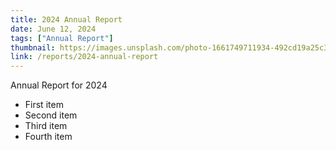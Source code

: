 ```yaml
---
title: 2024 Annual Report
date: June 12, 2024
tags: ["Annual Report"]
thumbnail: https://images.unsplash.com/photo-1661749711934-492cd19a25c3?ixlib=rb-1.2.1&ixid=MnwxMjA3fDB8MHxwaG90by1wYWdlfHx8fGVufDB8fHx8&auto=format&fit=crop&w=1674&q=80
link: /reports/2024-annual-report
---
```

Annual Report for 2024
- First item
- Second item
- Third item
- Fourth item